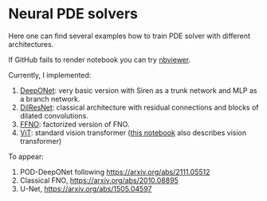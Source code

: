 # Neural PDE solvers

Here one can find several examples how to train PDE solver with different architectures.

If GitHub fails to render notebook you can try [nbviewer](https://nbviewer.org/).

Currently, I implemented:
1. [DeepONet](https://github.com/VLSF/afternotes/blob/main/Neural%20PDE%20solvers/Operators/Deep%20Operator%20Network.ipynb): very basic version with Siren as a trunk network and MLP as a branch network.
2. [DilResNet](https://github.com/VLSF/afternotes/blob/main/Neural%20PDE%20solvers/Operators/Dilated%20Residual%20Network.ipynb): classical architecture with residual connections and blocks of dilated convolutions.
3. [FFNO](https://github.com/VLSF/afternotes/blob/main/Neural%20PDE%20solvers/Operators/Factorized%20Fourier%20Neural%20Operator.ipynb): factorized version of FNO.
4. [ViT](https://github.com/VLSF/afternotes/blob/main/Neural%20PDE%20solvers/Operators/Vision%20Transformer%20(PDE).ipynb): standard vision transformer ([this notebook](https://github.com/VLSF/afternotes/blob/main/Transformers/Vision%20Transformer.ipynb) also describes vision transformer)

To appear:
1. POD-DeepONet following https://arxiv.org/abs/2111.05512
2. Classical FNO, https://arxiv.org/abs/2010.08895
3. U-Net, https://arxiv.org/abs/1505.04597
